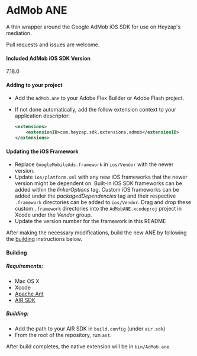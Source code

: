 # AdMob ANE

A thin wrapper around the Google AdMob iOS SDK for use on Heyzap's mediation.

Pull requests and issues are welcome.

#### Included AdMob iOS SDK Version
7.18.0

#### Adding to your project

- Add the `AdMob.ane` to your Adobe Flex Builder or Adobe Flash project.

- If not done automatically, add the follow extension context to your application descriptor:

	```xml
	<extensions>
	    <extensionID>com.heyzap.sdk.extensions.admob</extensionID>
	</extensions>
	```

#### Updating the iOS Framework
- Replace `GoogleMobileAds.framework` in `ios/Vendor` with the newer version.
- Update `ios/platform.xml` with any new iOS frameworks that the newer version might be dependent on. Built-in iOS SDK frameworks can be added within the _linkerOptions_ tag. Custom iOS frameworks can be added under the _packagedDependencies_ tag and their respective `.framework` directories can be added to `ios/Vendor`. Drag and drop these custom `.framework` directories into the `AdMobANE.xcodeproj` project in Xcode under the _Vendor_ group.
- Update the version number for the framework in this README

After making the necessary modifications, build the new ANE by following the [building](#building) instructions below.

#### Building

##### Requirements:
- Mac OS X
- Xcode
- [Apache Ant](http://ant.apache.org/)
- [AIR SDK](http://www.adobe.com/devnet/air/air-sdk-download.html)

##### Building:
- Add the path to your AIR SDK in `build.config` (under `air.sdk`)
- From the root of the repository, run `ant`.

After build completes, the native extension will be in `bin/AdMob.ane`.
